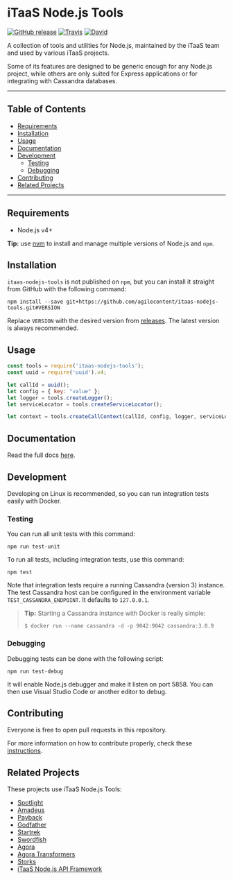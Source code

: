 # iTaaS Node.js Tools
[![GitHub release](https://img.shields.io/github/release/agilecontent/itaas-nodejs-tools.svg)](https://github.com/agilecontent/itaas-nodejs-tools/releases)
[![Travis](https://img.shields.io/travis/agilecontent/itaas-nodejs-tools/master.svg)](https://travis-ci.org/agilecontent/itaas-nodejs-tools)
[![David](https://img.shields.io/david/agilecontent/itaas-nodejs-tools.svg)](https://david-dm.org/agilecontent/itaas-nodejs-tools)

A collection of tools and utilities for Node.js, maintained by the iTaaS team and used by various iTaaS projects.

Some of its features are designed to be generic enough for any Node.js project, while others are only suited for Express applications or for integrating with Cassandra databases.

----

## Table of Contents

* [Requirements](#requirements)
* [Installation](#installation)
* [Usage](#usage)
* [Documentation](#documentation)
* [Development](#development)
  * [Testing](#testing)
  * [Debugging](#debugging)
* [Contributing](#contributing)
* [Related Projects](#related-projects)

----

## Requirements

* Node.js v4+

**Tip:**  use [nvm](https://github.com/creationix/nvm) to install and manage multiple versions of Node.js and `npm`.


## Installation

`itaas-nodejs-tools` is not published on `npm`, but you can install it straight from GitHub with the following command:

```
npm install --save git+https://github.com/agilecontent/itaas-nodejs-tools.git#VERSION
```

Replace `VERSION` with the desired version from [releases](https://github.com/agilecontent/itaas-nodejs-tools/releases). The latest version is always recommended.


## Usage

```javascript
const tools = require('itaas-nodejs-tools');
const uuid = require('uuid').v4;

let callId = uuid();
let config = { key: "value" };
let logger = tools.createLogger();
let serviceLocator = tools.createServiceLocator();

let context = tools.createCallContext(callId, config, logger, serviceLocator);
```


## Documentation

Read the full docs [here](DOCUMENTATION.md).

## Development

Developing on Linux is recommended, so you can run integration tests easily with Docker.




### Testing

You can run all unit tests with this command:
```
npm run test-unit
```

To run all tests, including integration tests, use this command:
```
npm test
```

Note that integration tests require a running Cassandra (version 3) instance.
The test Cassandra host can be configured in the environment variable `TEST_CASSANDRA_ENDPOINT`. It defaults to `127.0.0.1`.

> **Tip:** Starting a Cassandra instance with Docker is really simple:
> ```
> $ docker run --name cassandra -d -p 9042:9042 cassandra:3.0.9
> ```


### Debugging

Debugging tests can be done with the following script:
```
npm run test-debug
```

It will enable Node.js debugger and make it listen on port 5858.
You can then use Visual Studio Code or another editor to debug.


## Contributing

Everyone is free to open pull requests in this repository.

For more information on how to contribute properly, check these [instructions](CONTRIBUTING.md).


## Related Projects

These projects use iTaaS Node.js Tools:
- [Spotlight](https://github.com/agilecontent/spotlight)
- [Amadeus](https://github.com/agilecontent/amadeus)
- [Payback](https://github.com/agilecontent/payback)
- [Godfather](https://github.com/agilecontent/godfather)
- [Startrek](https://github.com/agilecontent/startrek)
- [Swordfish](https://github.com/agilecontent/swordfish)
- [Agora](https://github.com/agilecontent/agora)
- [Agora Transformers](https://github.com/agilecontent/agora-transformers)
- [Storks](https://github.com/agilecontent/storks)
- [iTaaS Node.js API Framework](https://github.com/agilecontent/itaas-nodejs-api-framework)

